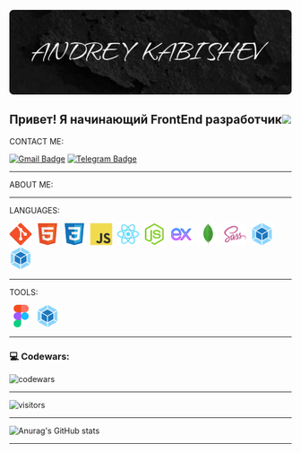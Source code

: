 [![Header](https://github.com/Andrey032/andrey032/blob/main/assets/Frame%202.svg)](https://t.me/Sansay89)

## Привет! Я начинающий FrontEnd разработчик<img src="https://media.giphy.com/media/WUlplcMpOCEmTGBtBW/giphy.gif" width="30px">

<!-- <img src="https://github.com/Andrey032/andrey032/blob/main/assets/giphy.gif" title="gif" alt="gif" width="900" height="250"/>&nbsp; -->


СONTACT ME:

[![Gmail Badge](https://img.shields.io/badge/-kaakabishev@gmail.com-c14438?style=flat-square&logo=Gmail&logoColor=white&link=mailto:kaakabishev@gmail.com)](mailto:kaakabishev@gmail.com)
[![Telegram Badge](https://img.shields.io/badge/-Sansay89-blue?style=flat&logo=Telegram&logoColor=white)](https://t.me/Sansay89)

---

ABOUT ME:

---

LANGUAGES:
<div>
  <img src="https://github.com/devicons/devicon/blob/master/icons/git/git-original.svg" title="git" alt="git" width="40" height="40"/>&nbsp;
  <img src="https://github.com/devicons/devicon/blob/master/icons/html5/html5-original.svg" title="html5" alt="html5" width="40" height="40"/>&nbsp;
  <img src="https://github.com/devicons/devicon/blob/master/icons/css3/css3-original.svg" title="css" alt="css" width="40" height="40"/>&nbsp;
  <img src="https://github.com/devicons/devicon/blob/master/icons/javascript/javascript-original.svg" title="javascript" alt="javascript" width="40" height="40"/>&nbsp;
  <img src="https://github.com/devicons/devicon/blob/master/icons/react/react-original.svg" title="reactjs" alt="reactjs" width="40" height="40"/>&nbsp;
  <img src="https://github.com/devicons/devicon/blob/master/icons/nodejs/nodejs-original.svg" title="nodejs" alt="nodejs" width="40" height="40"/>&nbsp;
  <img src="https://github.com/Andrey032/andrey032/blob/main/assets/icons/Express-js.svg" title="express" alt="express" width="40" style height="40"/>&nbsp;
  <img src="https://github.com/devicons/devicon/blob/master/icons/mongodb/mongodb-original.svg" title="mongodb" alt="mongodb" width="40" height="40"/>&nbsp;
  <img src="https://github.com/devicons/devicon/blob/master/icons/sass/sass-original.svg" title="sass/scss" alt="sass/scss" width="40" height="40"/>&nbsp;
  <img src="https://github.com/devicons/devicon/blob/master/icons/webpack/webpack-original.svg" title="webpack" alt="webpack" width="40" height="40"/>&nbsp;
	<img src="https://github.com/devicons/devicon/blob/master/icons/webpack/webpack-original.svg" title="nginx " alt="nginx " width="40" height="40"/>&nbsp;
</div>


---

 TOOLS:

 <img src="https://github.com/devicons/devicon/blob/master/icons/figma/figma-original.svg" title="figma" alt="figma" width="40" height="40"/>&nbsp;
	<img src="https://github.com/devicons/devicon/blob/master/icons/webpack/webpack-original.svg" title="postman" alt="postman" width="40" height="40"/>&nbsp;

---

### 💻 Codewars:

![codewars](https://www.codewars.com/users/Andrey032/badges/large)

---

![visitors](https://visitor-badge.laobi.icu/badge?page_id=Andrey032)

---

![Anurag's GitHub stats](https://github-readme-stats.vercel.app/api?username=Andrey032&show_icons=true&theme=transparent)

---